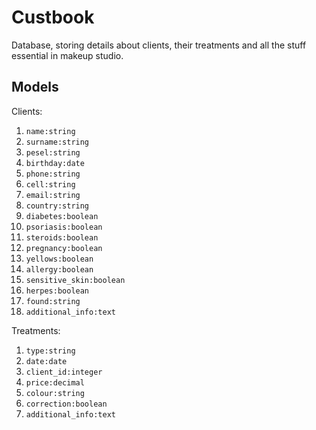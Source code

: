 Custbook
===

Database, storing details about clients, their treatments and all the stuff essential in makeup studio.

## Models

Clients:

1. `name:string`
2. `surname:string`
3. `pesel:string`
4. `birthday:date`
5. `phone:string`
6. `cell:string`
7. `email:string`
8. `country:string`
9. `diabetes:boolean`
10. `psoriasis:boolean`
11. `steroids:boolean`
12. `pregnancy:boolean`
13. `yellows:boolean`
14. `allergy:boolean`
15. `sensitive_skin:boolean`
16. `herpes:boolean`
17. `found:string`
18. `additional_info:text`

Treatments:

1. `type:string`
2. `date:date`
3. `client_id:integer`
4. `price:decimal`
5. `colour:string`
6. `correction:boolean`
5. `additional_info:text`
